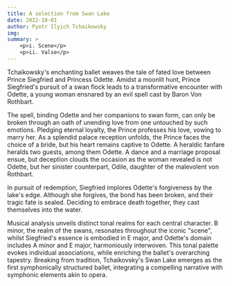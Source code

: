 ```yaml
---
title: A selection from Swan Lake
date: 2022-10-01
author: Pyotr Ilyich Tchaikowsky
img: 
summary: > 
    <p>i. Scene</p>
    <p>ii. Valse</p>
---
```


Tchaikowsky's enchanting ballet weaves the tale of fated love between Prince Siegfried and Princess Odette. Amidst a moonlit hunt, Prince Siegfried's pursuit of a swan flock leads to a transformative encounter with Odette, a young woman ensnared by an evil spell cast by Baron Von Rothbart.

The spell, binding Odette and her companions to swan form, can only be broken through an oath of unending love from one untouched by such emotions. Pledging eternal loyalty, the Prince professes his love, vowing to marry her. As a splendid palace reception unfolds, the Prince faces the choice of a bride, but his heart remains captive to Odette. A heraldic fanfare heralds two guests, among them Odette. A dance and a marriage proposal ensue, but deception clouds the occasion as the woman revealed is not Odette, but her sinister counterpart, Odile, daughter of the malevolent von Rothbart.

In pursuit of redemption, Siegfried implores Odette's forgiveness by the lake's edge. Although she forgives, the bond has been broken, and their tragic fate is sealed. Deciding to embrace death together, they cast themselves into the water.

Musical analysis unveils distinct tonal realms for each central character. B minor, the realm of the swans, resonates throughout the iconic "scene", whilst Siegfried's essence is embodied in E major, and Odette's domain includes A minor and E major, harmoniously interwoven. This tonal palette evokes individual associations, while enriching the ballet's overarching tapestry. Breaking from tradition, Tchaikovsky's Swan Lake emerges as the first symphonically structured ballet, integrating a compelling narrative with symphonic elements akin to opera.



